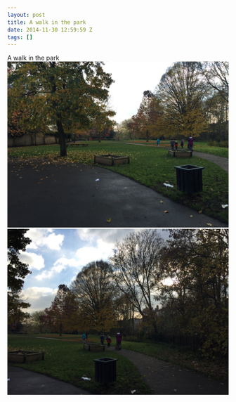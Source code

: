 ```yaml
---
layout: post
title: A walk in the park
date: 2014-11-30 12:59:59 Z
tags: []
---
```

A walk in the park
![](/media/2014/11/103975924397_0.jpg)
![](/media/2014/11/103975924397_1.jpg)
